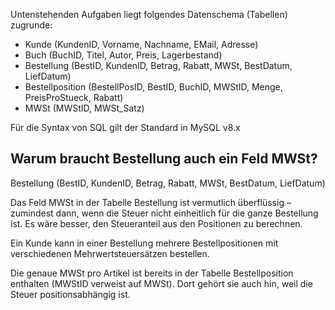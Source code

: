 Untenstehenden Aufgaben liegt folgendes Datenschema (Tabellen) zugrunde:

- Kunde (KundenID, Vorname, Nachname, EMail, Adresse)
- Buch (BuchID, Titel, Autor, Preis, Lagerbestand)
- Bestellung (BestID, KundenID, Betrag, Rabatt, MWSt, BestDatum, LiefDatum)
- Bestellposition (BestellPosID, BestID, BuchID, MWStID, Menge, PreisProStueck, Rabatt)
- MWSt (MWStID, MWSt_Satz)

Für die Syntax von SQL gilt der Standard in MySQL v8.x

## Warum braucht Bestellung auch ein Feld MWSt?

Bestellung (BestID, KundenID, Betrag, Rabatt, MWSt, BestDatum, LiefDatum)

Das Feld MWSt in der Tabelle Bestellung ist vermutlich überflüssig – zumindest dann, wenn die Steuer nicht einheitlich für die ganze Bestellung ist.
Es wäre besser, den Steueranteil aus den Positionen zu berechnen.

Ein Kunde kann in einer Bestellung mehrere Bestellpositionen mit verschiedenen Mehrwertsteuersätzen bestellen.

Die genaue MWSt pro Artikel ist bereits in der Tabelle Bestellposition enthalten (MWStID verweist auf MWSt).
Dort gehört sie auch hin, weil die Steuer positionsabhängig ist.
